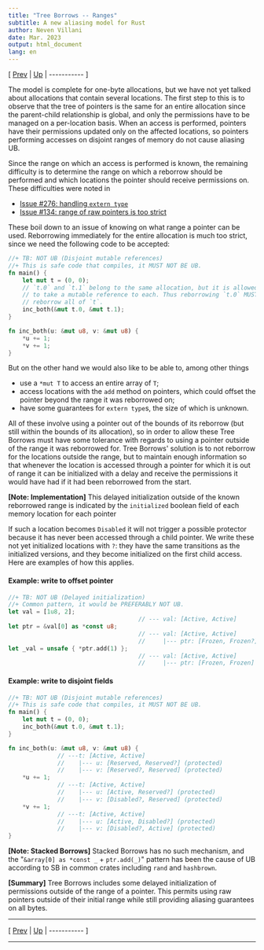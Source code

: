 ```yaml
---
title: "Tree Borrows -- Ranges"
subtitle: A new aliasing model for Rust
author: Neven Villani
date: Mar. 2023
output: html_document
lang: en
---
```


\[ [Prev](interiormut.html) | [Up](index.html) | ----------- \]

The model is complete for one-byte allocations, but we have not yet talked about
allocations that contain several locations. The first step to this is to observe
that the tree of pointers is the same for an entire allocation since the parent-child
relationship is global, and only the permissions have to be managed on a per-location
basis. When an access is performed, pointers have their permissions updated only
on the affected locations, so pointers performing accesses on disjoint ranges of
memory do not cause aliasing UB.

Since the range on which an access is performed is known, the remaining difficulty
is to determine the range on which a reborrow should be performed and which locations
the pointer should receive permissions on. These difficulties were noted in

- [Issue #276: handling `extern type`](https://github.com/rust-lang/unsafe-code-guidelines/issues/276)
- [Issue #134: range of raw pointers is too strict](https://github.com/rust-lang/unsafe-code-guidelines/issues/134)

These boil down to an issue of knowing on what range a pointer can be used.
Reborrowing immediately for the entire allocation is much too strict, since
we need the following code to be accepted:

```rust
//+ TB: NOT UB (Disjoint mutable references)
//+ This is safe code that compiles, it MUST NOT BE UB.
fn main() {
    let mut t = (0, 0);
    // `t.0` and `t.1` belong to the same allocation, but it is allowed
    // to take a mutable reference to each. Thus reborrowing `t.0` MUST NOT
    // reborrow all of `t`.
    inc_both(&mut t.0, &mut t.1);
}

fn inc_both(u: &mut u8, v: &mut u8) {
    *u += 1;
    *v += 1;
}
```

But on the other hand we would also like to be able to, among other things

- use a `*mut T` to access an entire array of `T`;
- access locations with the `add` method on pointers, which could offset the pointer
  beyond the range it was reborrowed on;
- have some guarantees for `extern type`s, the size of which is unknown.

All of these involve using a pointer out of the bounds of its reborrow
(but still within the bounds of its allocation), so in order to allow these
Tree Borrows must have some tolerance with regards to using a pointer
outside of the range it was reborrowed for.
Tree Borrows' solution is to not reborrow for the locations outside the range,
but to maintain enough information so that whenever the location is accessed
through a pointer for which it is out of range it can be initialized with a delay
and receive the permissions it would have had if it had been reborrowed from the start.

> <span class="implnote">
**[Note: Implementation]** This delayed initialization outside of the known reborrowed
range is indicated by the `initialized` boolean field of each memory location for each pointer
</span>

If such a location becomes `Disabled` it will not trigger a possible protector because
it has never been accessed through a child pointer. We write these not yet initialized
locations with `?`: they have the same transitions as the initialized versions,
and they become initialized on the first child access.
Here are examples of how this applies.

#### Example: write to offset pointer

```rust
//+ TB: NOT UB (Delayed initialization)
//+ Common pattern, it would be PREFERABLY NOT UB.
let val = [1u8, 2];
                                     // --- val: [Active, Active]
let ptr = &val[0] as *const u8;
                                     // --- val: [Active, Active]
                                     //     |--- ptr: [Frozen, Frozen?]
let _val = unsafe { *ptr.add(1) };
                                     // --- val: [Active, Active]
                                     //     |--- ptr: [Frozen, Frozen]
```

#### Example: write to disjoint fields

```rust
//+ TB: NOT UB (Disjoint mutable references)
//+ This is safe code that compiles, it MUST NOT BE UB.
fn main() {
    let mut t = (0, 0);
    inc_both(&mut t.0, &mut t.1);
}

fn inc_both(u: &mut u8, v: &mut u8) {
              // ---t: [Active, Active]
              //    |--- u: [Reserved, Reserved?] (protected)
              //    |--- v: [Reserved?, Reserved] (protected)
    *u += 1;
              // ---t: [Active, Active]
              //    |--- u: [Active, Reserved?] (protected)
              //    |--- v: [Disabled?, Reserved] (protected)
    *v += 1;
              // ---t: [Active, Active]
              //    |--- u: [Active, Disabled?] (protected)
              //    |--- v: [Disabled?, Active] (protected)
}
```

> <span class="sbnote">
**[Note: Stacked Borrows]** Stacked Borrows has no such mechanism, and the
"`&array[0] as *const _` + `ptr.add(_)`" pattern has been the cause of UB according to SB
in common crates including `rand` and `hashbrown`.
</span>

> <span class="tldr">
**[Summary]**
Tree Borrows includes some delayed initialization of permissions outside of the range
of a pointer. This permits using raw pointers outside of their initial range while
still providing aliasing guarantees on all bytes.
</span>

---

\[ [Prev](interiormut.html) | [Up](index.html) | ----------- \]

---
